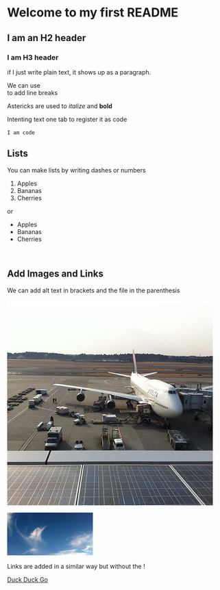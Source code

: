 # Welcome to my first README

## I am an H2 header

### I am H3 header

if I just write plain text, it shows up as a paragraph.

We can use <br> to add line breaks

Astericks are used to *italize* and **bold**

Intenting text one tab to register it as code

    I am code

## Lists
You can make lists by writing dashes or numbers

1. Apples
2. Bananas
3. Cherries

or 

- Apples
- Bananas
- Cherries

<br>

## Add Images and Links

We can add alt text in brackets and the file in the parenthesis

![this is an image of a plane](images/airplane.jpg)

<img src="images/clouds-blue.jpg" width="200" height="100" alt="clouds">

Links are added in a similar way but without the !

[Duck Duck Go](https://duckduckgo.com/?va=b&t=hc)